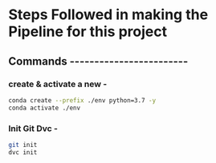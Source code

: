 # Steps Followed in making the Pipeline for this project 

## Commands ------------------------

### create & activate a new -
```bash
conda create --prefix ./env python=3.7 -y
conda activate ./env
```

### Init Git Dvc -
```bash
git init
dvc init
```